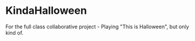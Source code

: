 # KindaHalloween
For the full class collaborative project - Playing "This is Halloween", but only kind of. 
